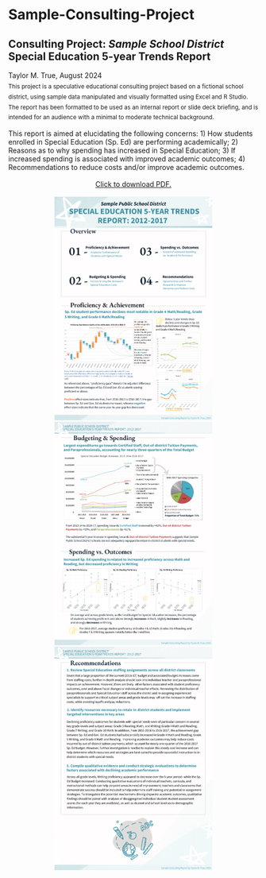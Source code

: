 # Sample-Consulting-Project



<h2>Consulting Project: <i>Sample School District</i> Special Education 5-year Trends Report</h2>
Taylor M. True, August 2024
<br>
<sub>This project is a speculative educational consulting project based on a fictional school district, using sample data manipulated and visually formatted using Excel and R Studio. The report has been formatted to be used as an internal report or slide deck briefing, and is intended for an audience with a minimal to moderate technical background. </sub>
<br>
<br>
This report is aimed at elucidating the following concerns: 1) How students enrolled in Special Education (Sp. Ed) are performing academically; 2) Reasons as to why spending has increased in Special Education; 3) If increased spending is associated with improved academic outcomes; 4) Recommendations to reduce costs and/or improve academic outcomes. 
<br><br>
<center>
<a href="Taylor_True_Consulting_SampleReportDeck.pdf" target="_blank">Click to download PDF.</a>
<br><br>
<img src="1.png" height = "450"/><img src="2.png" height = "450"/><img src="3.png" height = "450"/>
</center>
<br><br>


